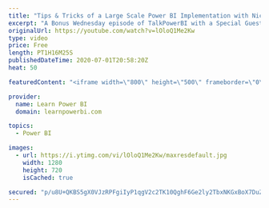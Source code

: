 ```yaml
---
title: "Tips & Tricks of a Large Scale Power BI Implementation with Nicky van Vroenhoven 🔴TalkPowerBI LIVE"
excerpt: "A Bonus Wednesday episode of TalkPowerBI with a Special Guest - Nicky van Vroenhoven, a Power BI Expert, Blogger, Speaker and Co-Founder of Power BI Days (Netherlands). Nicky would be sharing his journey about challenges and accomplishments of a Large Scale Power BI Implementation with 750+ Users.  Back"
originalUrl: https://youtube.com/watch?v=lOloQ1Me2Kw
type: video
price: Free
length: PT1H16M25S
publishedDateTime: 2020-07-01T20:58:20Z
heat: 50

featuredContent: "<iframe width=\"800\" height=\"500\" frameborder=\"0\" src=\"https://www.youtube.com/embed/lOloQ1Me2Kw\" allow=\"accelerometer; autoplay; encrypted-media; gyroscope; picture-in-picture\" allowfullscreen></iframe>"

provider:
  name: Learn Power BI
  domain: learnpowerbi.com

topics:
  - Power BI

images:
  - url: https://i.ytimg.com/vi/lOloQ1Me2Kw/maxresdefault.jpg
    width: 1280
    height: 720
    isCached: true

secured: "p/u8U+QKBS5gX0VJzRPFgiIyP1qgV2c2TK10QghF6Ge2ly2TbxNKGxBoX7DuZCBtyTyRna1tRR4MuH95EL3CjF/HqfY+Jmi9NWZUTOcrYDI4eXdcJ+P570+HluzVVlViWZF5x6lpbpmQSKDUJrK/dXnbIIk3i6HKmU06rgpBZMxe3G8tCo9lcYHAgVTvTwySvARy77OCM7m8D/jQtO5pAX4ZjH/GqcQXY7BPIuZjINkTCkIZWDeiqG7L0pyfKx34ymH+A94mHQV/F9MI/fIhr/YCMZDYA1IDFo+Sf6GB5X79/Tkzf4nVb0bzZTmwqguZAwN2UGvG080LciSo6sblYEAxstClkoKzoAjsIwntohrBO+LeWfT1XFDGsass3ygmlj+u8m7HK95wSZ7ygKSqNLJ8fWrfeWsIBBMghnnXs2Y=;2xCbtsq58b4W3iCa9NK9mw=="
---
```


